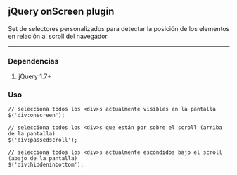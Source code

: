 ## jQuery onScreen plugin ##
Set de selectores personalizados para detectar la posición de los elementos en relación al scroll del navegador.


----------
### Dependencias ###

 1. jQuery 1.7+


### Uso ###

    // selecciona todos los <div>s actualmente visibles en la pantalla
    $('div:onscreen');
    
    // selecciona todos los <div>s que están por sobre el scroll (arriba de la pantalla)
    $('div:passedscroll');
    
    // selecciona todos los <div>s actualmente escondidos bajo el scroll (abajo de la pantalla)
    $('div:hiddeninbottom');
